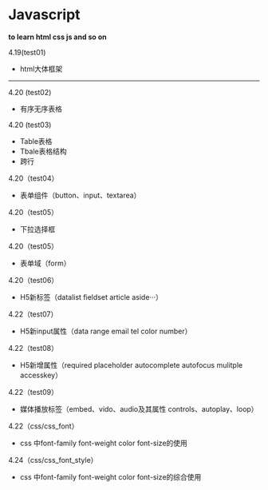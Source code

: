 # Javascript
<strong>to learn html css js and so on</strong>

4.19(test01)
<ul>
<li>html大体框架</li>
</ul>
<hr>
4.20 (test02)
<ul>
<li>有序无序表格</li>
</ul>
4.20 (test03)
 <ul>
 <li>Table表格</li>
 <li>Tbale表格结构</li>
 <li>跨行</li>
</ul>
 4.20（test04）
 <ul>
 <li>表单组件（button、input、textarea）</li>
 </ul>
 4.20（test05）
 <ul>
 <li>下拉选择框</li>
 </ul>
 4.20（test05）
 <ul>
 <li>表单域（form）</li>
 </ul>
  4.20（test06）
  <ul>
  <li>H5新标签（datalist fieldset article aside···）</li>
  </ul>
   </ul>
  4.22（test07）
    <ul>
    <li>H5新input属性（data range email tel color number）</li>
</ul>
</ul>
  4.22（test08）
    <ul>
    <li>H5新增属性（required placeholder autocomplete autofocus mulitple accesskey）</li>
</ul>
  4.22（test09）
    <ul>
    <li>媒体播放标签（embed、vido、audio及其属性 controls、autoplay、loop）</li>
</ul>
</ul>
  4.22（css/css_font）
    <ul>
    <li>css 中font-family font-weight color font-size的使用</li>
</ul>
</ul>
  4.24（css/css_font_style）
    <ul>
    <li>css 中font-family font-weight color font-size的综合使用</li>
</ul>